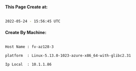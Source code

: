 
   
#### This Page Create at:

```bash

2022-05-24 - 15:56:45 UTC

```

#### Create By Machine:

```bash

Host Name : fv-az128-3

platform  : Linux-5.13.0-1023-azure-x86_64-with-glibc2.31

Ip Local  : 10.1.1.86

```

